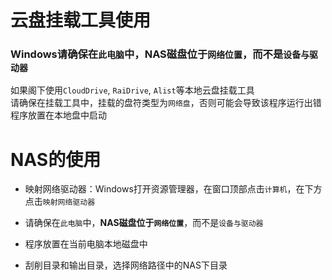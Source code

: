 # 云盘挂载工具使用
### Windows请确保在`此电脑`中，**NAS磁盘位于`网络位置`**，而不是`设备与驱动器`
如果阁下使用`CloudDrive`, `RaiDrive`, `Alist`等本地云盘挂载工具  
请确保在挂载工具中，挂载的盘符类型为`网络盘`，否则可能会导致该程序运行出错  
程序放置在本地盘中启动

# NAS的使用
* 映射网络驱动器：Windows打开资源管理器，在窗口顶部点击`计算机`，在下方点击`映射网络驱动器`

* 请确保在`此电脑`中，**NAS磁盘位于`网络位置`**，而不是`设备与驱动器`

* 程序放置在当前电脑本地磁盘中

* 刮削目录和输出目录，选择网络路径中的NAS下目录